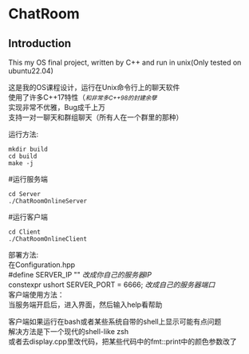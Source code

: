 # ChatRoom
## Introduction   

This my OS final project, written by C++ and run in unix(Only tested on ubuntu22.04)      

这是我的OS课程设计，运行在Unix命令行上的聊天软件    
使用了许多C++17特性（<small>*和非常多C++98的封建余孽*</small>     
实现非常不优雅，Bug成千上万      
支持一对一聊天和群组聊天（所有人在一个群里的那种）     

运行方法:   
```shell  
mkdir build 
cd build 
make -j 
```     

#运行服务端    
```shell  
cd Server     
./ChatRoomOnlineServer   
```    

#运行客户端  
```shell   
cd Client       
./ChatRoomOnlineClient    
```    

部署方法:    
在Configuration.hpp    
#define SERVER_IP "" *改成你自己的服务器IP*     
constexpr ushort SERVER_PORT = 6666;   *改成自己的服务器端口*      
客户端使用方法：   
当服务端开启后，进入界面，然后输入help看帮助     


客户端如果运行在bash或者某些系统自带的shell上显示可能有点问题    
解决方法是下一个现代的shell-like zsh      
或者去display.cpp里改代码，把某些代码中的fmt::print中的颜色参数改了      

 
